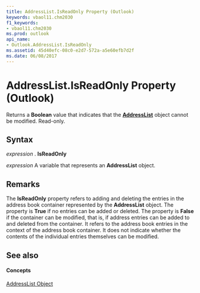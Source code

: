 ```yaml
---
title: AddressList.IsReadOnly Property (Outlook)
keywords: vbaol11.chm2030
f1_keywords:
- vbaol11.chm2030
ms.prod: outlook
api_name:
- Outlook.AddressList.IsReadOnly
ms.assetid: 45d40efc-08c0-e2d7-572a-a5e60efb7d2f
ms.date: 06/08/2017
---
```



# AddressList.IsReadOnly Property (Outlook)

Returns a  **Boolean** value that indicates that the **[AddressList](Outlook.AddressList.md)** object cannot be modified. Read-only.


## Syntax

 _expression_ . **IsReadOnly**

 _expression_ A variable that represents an **AddressList** object.


## Remarks

The  **IsReadOnly** property refers to adding and deleting the entries in the address book container represented by the **AddressList** object. The property is **True** if no entries can be added or deleted. The property is **False** if the container can be modified, that is, if address entries can be added to and deleted from the container. It refers to the address book entries in the context of the address book container. It does not indicate whether the contents of the individual entries themselves can be modified.


## See also


#### Concepts


[AddressList Object](Outlook.AddressList.md)

